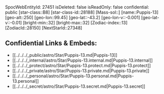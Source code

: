 ﻿---
location: [-43.2,-99.45,250]
type: Star
tags:
- astro/Star

---
SpocWebEntityId: 27451
isDeleted: false
isReadOnly: false
confidential: public
[star-class::B8]
[star-class-id::28188]
[Mass-sol::]
[name::Puppis-13]
[geo-alt::250]
[geo-lon::99.45]
[geo-lat::-43.2]
[geo-lon-v::-0.001]
[geo-lat-v::-0.01]
[bright-min::32]
[bright-max::32]
[Zodiac-index::13]
[ZodiacId::28150]
[NextStarId::27348]



## Confidential Links & Embeds: 
- [[../../../_public/astro/Star/Puppis-13.md|Puppis-13]] 
- [[../../../_internal/astro/Star/Puppis-13.internal.md|Puppis-13.internal]] 
- [[../../../_protect/astro/Star/Puppis-13.protect.md|Puppis-13.protect]] 
- [[../../../_private/astro/Star/Puppis-13.private.md|Puppis-13.private]] 
- [[../../../_personal/astro/Star/Puppis-13.personal.md|Puppis-13.personal]] 
- [[../../../_secret/astro/Star/Puppis-13.secret.md|Puppis-13.secret]] 
